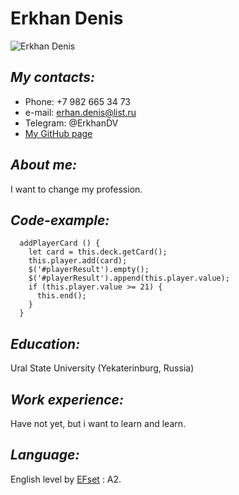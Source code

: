 # **Erkhan Denis**
![Erkhan Denis](https://avatars.githubusercontent.com/u/74126026?v=4)
## *My contacts:*
* Phone: +7 982 665 34 73
* e-mail: erhan.denis@list.ru
* Telegram: @ErkhanDV
* [My GitHub page](https://github.com/ErkhanDV) 
## *About me:*
I want to change my profession.
## *Code-example:*
```
  addPlayerCard () {
    let card = this.deck.getCard();
    this.player.add(card);
    $('#playerResult').empty();
    $('#playerResult').append(this.player.value);
    if (this.player.value >= 21) {
      this.end();
    }
  }
```
## *Education:*
Ural State University (Yekaterinburg, Russia)
## *Work experience:*
Have not yet, but i want to learn and learn.
## *Language:*
English level by [EFset](https://www.efset.org/ru/) : A2.